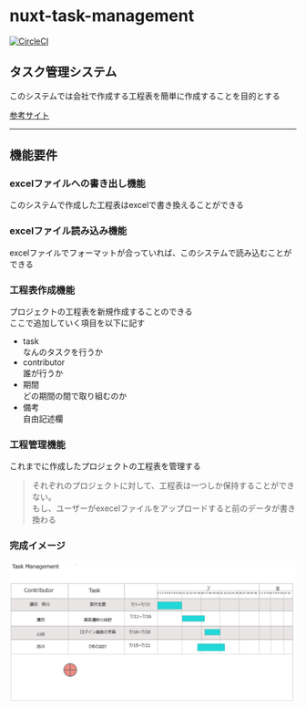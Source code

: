 # nuxt-task-management

[![CircleCI](https://circleci.com/gh/16francs/task-management.svg?style=shield)](https://circleci.com/gh/16francs/task-management)

## タスク管理システム

このシステムでは会社で作成する工程表を簡単に作成することを目的とする  

[参考サイト](https://qiita.com/GussieTech/items/23c23608daf62017230b)

----
## 機能要件   

### excelファイルへの書き出し機能
このシステムで作成した工程表はexcelで書き換えることができる  

### excelファイル読み込み機能  
excelファイルでフォーマットが合っていれば、このシステムで読み込むことができる  

### 工程表作成機能   
プロジェクトの工程表を新規作成することのできる   
ここで追加していく項目を以下に記す

- task  
なんのタスクを行うか  
- contributor  
誰が行うか  
- 期間  
どの期間の間で取り組むのか 
- 備考  
自由記述欄

### 工程管理機能  
これまでに作成したプロジェクトの工程表を管理する  
> それぞれのプロジェクトに対して、工程表は一つしか保持することができない。  
もし、ユーザーがexecelファイルをアップロードすると前のデータが書き換わる  

### 完成イメージ

![image](https://github.com/16francs/task-management/blob/master/image/image.PNG)
